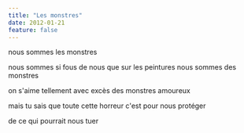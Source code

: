 ```yaml
---
title: "Les monstres"
date: 2012-01-21
feature: false
---
```


nous sommes les monstres

nous sommes si fous de nous
que sur les peintures nous sommes des monstres

on s'aime tellement avec excès
des monstres amoureux

mais tu sais que toute cette horreur
c'est pour nous protéger

de ce qui pourrait nous tuer
